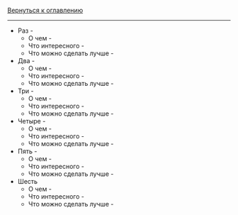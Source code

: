 [Вернуться к оглавлению](https://github.com/engine-it-in/different-level-task/blob/main/README.md)
***

* Раз -
  * О чем - 
  * Что интересного - 
  * Что можно сделать лучше - 
* Два - 
  * О чем -
  * Что интересного -
  * Что можно сделать лучше -
* Три -
  * О чем -
  * Что интересного -
  * Что можно сделать лучше -
* Четыре - 
  * О чем -
  * Что интересного -
  * Что можно сделать лучше -
* Пять -
  * О чем -
  * Что интересного -
  * Что можно сделать лучше -
* Шесть
  * О чем -
  * Что интересного -
  * Что можно сделать лучше - 